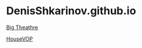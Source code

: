 # DenisShkarinov.github.io

[Big Theathre](https://denisshkarinov.github.io/BigTheathre/)

[HouseVOP](https://denisshkarinov.github.io/HouseVOP/)
